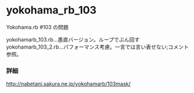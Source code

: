# yokohama_rb_103
Yokohama.rb #103 の問題

yokohamarb_103.rb...愚直バージョン。ループでぶん回す
yokohamarb_103_2.rb...パフォーマンス考慮。一言では言い表せない;コメント参照。

### 詳細
http://nabetani.sakura.ne.jp/yokohamarb/103mask/
